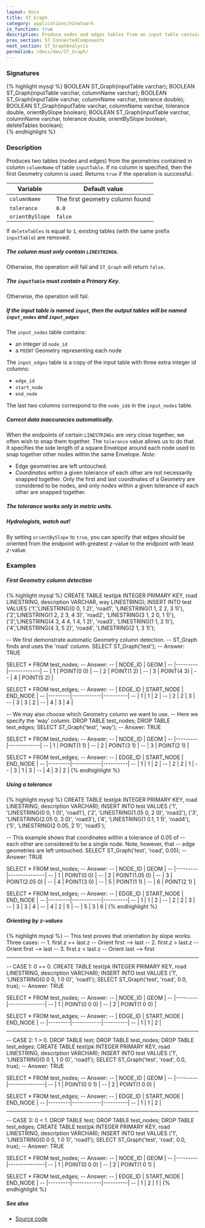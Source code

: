 ```yaml
---
layout: docs
title: ST_Graph
category: applications/h2network
is_function: true
description: Produce nodes and edges tables from an input table containing <code>(MULTI)LINESTRINGS</code>
prev_section: ST_ConnectedComponents
next_section: ST_GraphAnalysis
permalink: /docs/dev/ST_Graph/
---
```


### Signatures

{% highlight mysql %}
BOOLEAN ST_Graph(inputTable varchar);
BOOLEAN ST_Graph(inputTable varchar, columnName varchar);
BOOLEAN ST_Graph(inputTable varchar, columnName varchar,
                 tolerance double);
BOOLEAN ST_Graph(inputTable varchar, columnName varchar,
                 tolerance double, orientBySlope boolean);
BOOLEAN ST_Graph(inputTable varchar, columnName varchar,
                 tolerance double, orientBySlope boolean, 
                 deleteTables boolean);                 
{% endhighlight %}

### Description

Produces two tables (nodes and edges) from the geometries contained in column
`columnName` of table `inputTable`. If no column is specified, then the first
Geometry column is used. Returns `true` if the operation is successful.

| Variable        | Default value                   |
|-----------------|---------------------------------|
| `columnName`    | The first geometry column found |
| `tolerance`     | `0.0`                           |
| `orientBySlope` | `false`                         |

If `deleteTables` is equal to `1`, existing tables (with the same prefix `inputTable`) are removed.

<div class="note warning">
  <h5>The column must only contain <code>LINESTRING</code>s.</h5>
  <p>Otherwise, the operation will fail and <code>ST_Graph</code> will return
  <code>false</code>.</p>
</div>

<div class="note warning">
  <h5>The <code>inputTable</code> must contain a Primary Key.</h5>
  <p>Otherwise, the operation will fail.</p>
</div>

<div class="note info">
  <h5>If the input table is named <code>input</code>, then the output tables
  will be named <code>input_nodes</code> and <code>input_edges</code></h5>
  <p>The <code>input_nodes</code> table contains:</p>
  <ul>
  <li>an integer id <code>node_id</code></li>
  <li>a <code>POINT</code> Geometry representing each node</li>
  </ul>
  <p>The <code>input_edges</code> table is a copy of the input table with three
  extra integer id columns:</p>
  <ul>
  <li><code>edge_id</code></li>
  <li><code>start_node</code></li>
  <li><code>end_node</code></li>
  </ul>
  <p>The last two columns correspond to the <code>node_id</code>s in the
  <code>input_nodes</code> table.</p>
</div>

<div class="note">
  <h5>Correct data inaccuracies automatically.</h5>
  <p>When the endpoints of certain <code>LINESTRINGs</code> are very close together, we
  often wish to snap them together. The <code>tolerance</code> value allows us to do that.
  It specifies the side length of a square Envelope around each node used to
  snap together other nodes within the same Envelope. <i>Note</i>:
  <ul>
  <li>Edge geometries are left untouched.</li>
  <li> <i>Coordinates</i> within a given tolerance of each other are not
  necessarily snapped together. Only the first and last coordinates of a
  Geometry are considered to be nodes, and only <i>nodes</i> within a given
  tolerance of each other are snapped together.</li>
  </ul>
  </p>
</div>

<div class="note warning">
  <h5>The tolerance works only in metric units.</h5>
</div>

<div class="note">
  <h5>Hydrologists, watch out!</h5>
  <p>By setting <code>orientBySlope</code> to <code>true</code>, you can
  specify that edges should be oriented from the endpoint with greatest
  <i>z</i>-value to the endpoint with least <i>z</i>-value.</p>
</div>

### Examples

##### First Geometry column detection

{% highlight mysql %}
CREATE TABLE test(pk INTEGER PRIMARY KEY, road LINESTRING, 
                  description VARCHAR, way LINESTRING);
INSERT INTO test VALUES
('1','LINESTRING(0 0, 1 2)', 'road1', 'LINESTRING(1 1, 2 2, 3 1)'),
('2','LINESTRING(1 2, 2 3, 4 3)', 'road2', 'LINESTRING(3 1, 2 0, 1 1)'),
('3','LINESTRING(4 3, 4 4, 1 4, 1 2)', 'road3', 'LINESTRING(1 1, 2 1)'),
('4','LINESTRING(4 3, 5 2)', 'road4', 'LINESTRING(2 1, 3 1)');

-- We first demonstrate automatic Geometry column detection.
-- ST_Graph finds and uses the 'road' column.
SELECT ST_Graph('test');
-- Answer: TRUE

SELECT * FROM test_nodes;
-- Answer:
--     | NODE_ID |     GEOM    |
--     |---------|-------------|
--     |    1    | POINT(0 0)  |
--     |    2    | POINT(1 2)  |
--     |    3    | POINT(4 3)  |
--     |    4    | POINT(5 2)  |

SELECT * FROM test_edges;
-- Answer:
-- | EDGE_ID | START_NODE | END_NODE |
-- |---------|------------|----------|
-- |    1    |     1      |    2     |
-- |    2    |     2      |    3     |
-- |    3    |     3      |    2     |
-- |    4    |     3      |    4     |

-- We may also choose which Geometry column we want to use.
-- Here we specify the 'way' column.
DROP TABLE test_nodes;
DROP TABLE test_edges;
SELECT ST_Graph('test', 'way');
-- Answer: TRUE

SELECT * FROM test_nodes;
-- Answer:
--     | NODE_ID |     GEOM    |
--     |---------|-------------|
--     |    1    | POINT(1 1)  |
--     |    2    | POINT(3 1)  |
--     |    3    | POINT(2 1)  |

SELECT * FROM test_edges;
-- Answer:
-- | EDGE_ID | START_NODE | END_NODE |
-- |---------|------------|----------|
-- |    1    |     1      |    2     |
-- |    2    |     2      |    1     |
-- |    3    |     1      |    3     |
-- |    4    |     3      |    2     |
{% endhighlight %}

##### Using a tolerance

{% highlight mysql %}
CREATE TABLE test(pk INTEGER PRIMARY KEY, road LINESTRING, 
                                 description VARCHAR);
INSERT INTO test VALUES ('1', 'LINESTRING(0 0, 1 0)', 'road1'),
                        ('2', 'LINESTRING(1.05 0, 2 0)', 'road2'),
                        ('3', 'LINESTRING(2.05 0, 3 0)', 'road3'),
                        ('4', 'LINESTRING(1 0.1, 1 1)', 'road4'),
                        ('5', 'LINESTRING(2 0.05, 2 1)', 'road5');

-- This example shows that coordinates within a tolerance of 0.05 of
-- each other are considered to be a single node. Note, however, that
-- edge geometries are left untouched.
SELECT ST_Graph('test', 'road', 0.05);
-- Answer: TRUE

SELECT * FROM test_nodes;
-- Answer:
--     | NODE_ID |     GEOM      |
--     |---------|---------------|
--     |    1    | POINT(0 0)    |
--     |    2    | POINT(1.05 0) |
--     |    3    | POINT(2.05 0) |
--     |    4    | POINT(3 0)    |
--     |    5    | POINT(1 1)    |
--     |    6    | POINT(2 1)    |

SELECT * FROM test_edges;
-- Answer:
-- | EDGE_ID | START_NODE | END_NODE |
-- |---------|------------|----------|
-- |    1    |     1      |    2     |
-- |    2    |     2      |    3     |
-- |    3    |     3      |    4     |
-- |    4    |     2      |    5     |
-- |    5    |     3      |    6     |
{% endhighlight %}

##### Orienting by z-values

{% highlight mysql %}
-- This test proves that orientation by slope works. Three cases:
--     1. first.z == last.z -- Orient first --> last
--     2. first.z > last.z -- Orient first --> last
--     3. first.z < last.z -- Orient last --> first

--------------------------------------
-- CASE 1: 0 == 0.
CREATE TABLE test(pk INTEGER PRIMARY KEY, road LINESTRING, 
                  description VARCHAR);
INSERT INTO test VALUES ('1', 'LINESTRING(0 0 0, 1 0 0)', 'road1');
SELECT ST_Graph('test', 'road', 0.0, true);
-- Answer: TRUE

SELECT * FROM test_nodes;
-- Answer:
--     | NODE_ID |     GEOM      |
--     |---------|---------------|
--     |    1    | POINT(0 0 0)  |
--     |    2    | POINT(1 0 0)  |

SELECT * FROM test_edges;
-- Answer:
-- | EDGE_ID | START_NODE | END_NODE |
-- |---------|------------|----------|
-- |    1    |     1      |    2     |

--------------------------------------
-- CASE 2: 1 > 0.
DROP TABLE test;
DROP TABLE test_nodes;
DROP TABLE test_edges;
CREATE TABLE test(pk INTEGER PRIMARY KEY, road LINESTRING, 
                  description VARCHAR);
INSERT INTO test VALUES ('1', 'LINESTRING(0 0 1, 1 0 0)', 'road1');
SELECT ST_Graph('test', 'road', 0.0, true);
-- Answer: TRUE

SELECT * FROM test_nodes;
-- Answer:
--     | NODE_ID |     GEOM      |
--     |---------|---------------|
--     |    1    | POINT(0 0 1)  |
--     |    2    | POINT(1 0 0)  |

SELECT * FROM test_edges;
-- Answer:
-- | EDGE_ID | START_NODE | END_NODE |
-- |---------|------------|----------|
-- |    1    |     1      |    2     |

--------------------------------------
-- CASE 3: 0 < 1.
DROP TABLE test;
DROP TABLE test_nodes;
DROP TABLE test_edges;
CREATE TABLE test(pk INTEGER PRIMARY KEY, road LINESTRING, 
                  description VARCHAR);
INSERT INTO test VALUES ('1', 'LINESTRING(0 0 0, 1 0 1)', 'road1');
SELECT ST_Graph('test', 'road', 0.0, true);
-- Answer: TRUE

SELECT * FROM test_nodes;
-- Answer:
--     | NODE_ID |     GEOM      |
--     |---------|---------------|
--     |    1    | POINT(0 0 0)  |
--     |    2    | POINT(1 0 1)  |

SELECT * FROM test_edges;
-- Answer:
-- | EDGE_ID | START_NODE | END_NODE |
-- |---------|------------|----------|
-- |    1    |     2      |    1     |
{% endhighlight %}

##### See also

* <a href="https://github.com/orbisgis/h2gis/blob/master/h2gis-functions/src/main/java/org/h2gis/functions/spatial/topology/ST_Graph.java" target="_blank">Source code</a>
